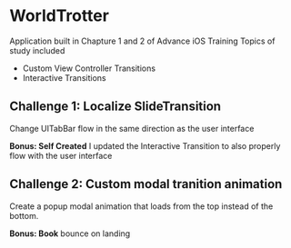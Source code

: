 #  WorldTrotter

Application built in Chapture 1 and 2 of Advance iOS Training
Topics of study included
- Custom View Controller Transitions
- Interactive Transitions

## Challenge 1: Localize SlideTransition

Change UITabBar flow in the same direction as the user interface

**Bonus: Self Created** I updated the Interactive Transition to also properly flow with the user interface

## Challenge 2: Custom modal tranition animation

Create a popup modal animation that loads from the top instead of the bottom.

**Bonus: Book** bounce on landing
